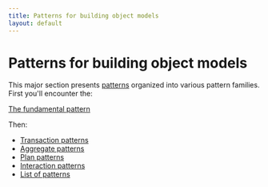 ```yaml
---
title: Patterns for building object models
layout: default
---
```


# Patterns for building object models

This major section presents [patterns](./pattern-(for-object-models).html) organized into
various pattern families. First you'll encounter the:

[The fundamental pattern](./the-fundamental-pattern.html)

Then:

* [Transaction patterns](./transaction-patterns.html)
* [Aggregate patterns](./aggregate-patterns.html)
* [Plan patterns](./plan-patterns.html)
* [Interaction patterns](./interaction-patterns.html)
* [List of patterns](./list-of-patterns.html)
